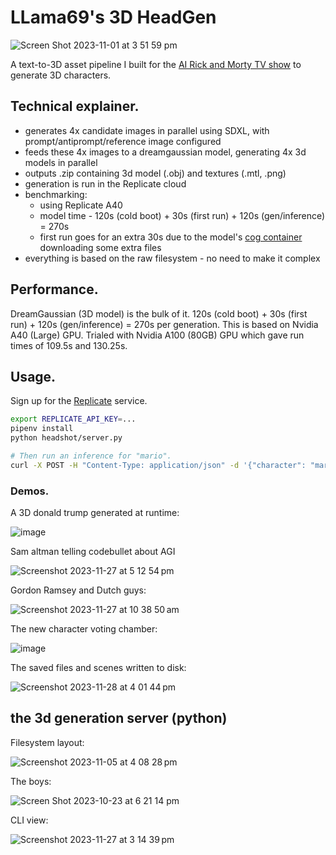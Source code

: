 # LLama69's 3D HeadGen

![Screen Shot 2023-11-01 at 3 51 59 pm](https://github.com/Code-Bullet/RickAndMortai/assets/584141/506b2489-66ea-46ea-b5d0-c13f5dc0621c)

A text-to-3D asset pipeline I built for the [AI Rick and Morty TV show](https://supernova996.substack.com) to generate 3D characters.

## Technical explainer.

 * generates 4x candidate images in parallel using SDXL, with prompt/antiprompt/reference image configured
 * feeds these 4x images to a dreamgaussian model, generating 4x 3d models in parallel
 * outputs .zip containing 3d model (.obj) and textures (.mtl, .png)
 * generation is run in the Replicate cloud
 * benchmarking:
   * using Replicate A40
   * model time - 120s (cold boot) + 30s (first run) + 120s (gen/inference) = 270s
   * first run goes for an extra 30s due to the model's [cog container](https://github.com/replicate/cog) downloading some extra files
 * everything is based on the raw filesystem - no need to make it complex

## Performance.

DreamGaussian (3D model) is the bulk of it. 120s (cold boot) + 30s (first run) + 120s (gen/inference) = 270s per generation. This is based on Nvidia A40 (Large) GPU. Trialed with Nvidia A100 (80GB) GPU which gave run times of 109.5s and 130.25s.

## Usage.

Sign up for the [Replicate](https://replicate.com) service.

```sh
export REPLICATE_API_KEY=...
pipenv install
python headshot/server.py

# Then run an inference for "mario".
curl -X POST -H "Content-Type: application/json" -d '{"character": "mario"}' http://0.0.0.0:10001/v1/character-heads/generate
```

### Demos.

A 3D donald trump generated at runtime:

![image](https://github.com/Code-Bullet/RickAndMortai/assets/584141/1e3b6919-ef48-443c-bd8d-3ea322743892)

Sam altman telling codebullet about AGI 

![Screenshot 2023-11-27 at 5 12 54 pm](https://github.com/Code-Bullet/RickAndMortai/assets/584141/8c9c5f56-2548-4c70-a2ed-3dbc15dda746)

Gordon Ramsey and Dutch guys:

![Screenshot 2023-11-27 at 10 38 50 am](https://github.com/Code-Bullet/RickAndMortai/assets/584141/1e9f2b8f-aa1e-415c-a5c5-b40a748c9701)

The new character voting chamber:

![image](https://github.com/Code-Bullet/RickAndMortai/assets/584141/3f7c327e-40d8-4cd4-92fd-b53a475b1fea)

The saved files and scenes written to disk:

![Screenshot 2023-11-28 at 4 01 44 pm](https://github.com/Code-Bullet/RickAndMortai/assets/584141/3dddff1a-9d99-4670-8791-0fc1b06209bf)

## the 3d generation server (python)

Filesystem layout:

![Screenshot 2023-11-05 at 4 08 28 pm](https://github.com/Code-Bullet/RickAndMortai/assets/584141/73644c36-9af7-433b-abe8-e6050954b876)

The boys:

![Screen Shot 2023-10-23 at 6 21 14 pm](https://github.com/Code-Bullet/RickAndMortai/assets/584141/82f33aaf-a56f-433e-aaab-e13bc6feed83)

CLI view:

![Screenshot 2023-11-27 at 3 14 39 pm](https://github.com/Code-Bullet/RickAndMortai/assets/584141/95992b4c-6cd1-4ac2-a412-3f5502ab4f6e)

